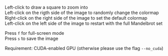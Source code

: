 Left-click to draw a square to zoom into<br />
Left-click on the rigth side of the image to randomly change the colormap<br />
Right-click on the right side of the image to set the default colormap<br />
Left-click on the left side of the image to restart with the full Mandelbrot set<br />

Press `f` for full-screen mode<br />
Press `s` to save the image

Requirement: CUDA-enabled GPU (otherwise please use the flag `--no_cuda`)
